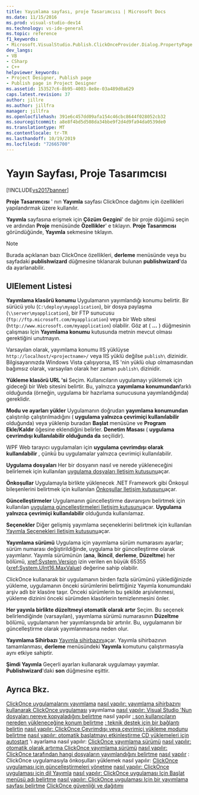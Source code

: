 ```yaml
---
title: Yayımlama sayfası, proje Tasarımcısı | Microsoft Docs
ms.date: 11/15/2016
ms.prod: visual-studio-dev14
ms.technology: vs-ide-general
ms.topic: reference
f1_keywords:
- Microsoft.VisualStudio.Publish.ClickOnceProvider.Dialog.PropertyPage
dev_langs:
- VB
- CSharp
- C++
helpviewer_keywords:
- Project Designer, Publish page
- Publish page in Project Designer
ms.assetid: 153527c6-8b95-4003-8e8e-03a489d0a629
caps.latest.revision: 37
author: jillre
ms.author: jillfra
manager: jillfra
ms.openlocfilehash: 391e6c457dd09afa154c46cbc8644f028052cb32
ms.sourcegitcommit: a8e8f4bd5d508da34bbe9f2d4d9fa94da0539de0
ms.translationtype: MT
ms.contentlocale: tr-TR
ms.lasthandoff: 10/19/2019
ms.locfileid: "72665700"
---
```

# <a name="publish-page-project-designer"></a>Yayın Sayfası, Proje Tasarımcısı
[!INCLUDE[vs2017banner](../../includes/vs2017banner.md)]

**Proje Tasarımcısı** ' nın **Yayımla** sayfası ClickOnce dağıtımı için özellikleri yapılandırmak üzere kullanılır.

 **Yayımla** sayfasına erişmek için **Çözüm Gezgini**' de bir proje düğümü seçin ve ardından **Proje** menüsünde **Özellikler**' e tıklayın. **Proje Tasarımcısı** göründüğünde, **Yayımla** sekmesine tıklayın.

> [!NOTE]
> Burada açıklanan bazı ClickOnce özellikleri, **derleme** menüsünde veya bu sayfadaki **publishwizard** düğmesine tıklanarak bulunan **publishwizard**'da da ayarlanabilir.

## <a name="uielement-list"></a>UIElement Listesi
 **Yayımlama klasörü konumu** Uygulamanın yayımlandığı konumu belirtir. Bir sürücü yolu (`C:\deploy\myapplication`), bir dosya paylaşma (`\\server\myapplication`), bir FTP sunucusu (`ftp://ftp.microsoft.com/myapplication`) veya bir Web sitesi (`http://www.microsoft.com/myapplication`) olabilir. Göz at ( **...** ) düğmesinin çalışması Için **Yayımlama konumu** kutusunda metnin mevcut olması gerektiğini unutmayın.

 Varsayılan olarak, yayımlama konumu IIS yüklüyse `http://localhost/<projectname>/` veya IIS yüklü değilse `publish\` dizinidir. Bilgisayarınızda Windows Vista çalışıyorsa, IIS 'nin yüklü olup olmamasından bağımsız olarak, varsayılan olarak her zaman `publish\` dizinidir.

 **Yükleme klasörü URL 'si** Seçim. Kullanıcıların uygulamayı yüklemek için gideceği bir Web sitesini belirtir. Bu, yalnızca **yayımlama konumundan**farklı olduğunda (örneğin, uygulama bir hazırlama sunucusuna yayımlandığında) gereklidir.

 **Modu ve ayarları yükler** Uygulamanın doğrudan **yayımlama konumundan** çalıştırılıp çalıştırılmadığını ( **uygulama yalnızca çevrimiçi kullanılabilir** olduğunda) veya yüklenip buradan **Başlat** menüsüne ve **Program Ekle/Kaldır** öğesine eklendiğini belirler. **Denetim Masası** ( **uygulama çevrimdışı kullanılabilir olduğunda da** seçilidir).

 WPF Web tarayıcı uygulamaları için **uygulama çevrimdışı olarak kullanılabilir** , çünkü bu uygulamalar yalnızca çevrimiçi kullanılabilir.

 **Uygulama dosyaları** Her bir dosyanın nasıl ve nerede yükleneceğini belirlemek için kullanılan [uygulama dosyaları Iletişim kutusunu](https://msdn.microsoft.com/b06dff3a-b87a-4caf-996b-7a4acf8137a8)açar.

 **Önkoşullar** Uygulamayla birlikte yüklenecek .NET Framework gibi Önkoşul bileşenlerini belirtmek için kullanılan [Önkoşullar Iletişim kutusunu](../../ide/reference/prerequisites-dialog-box.md)açar.

 **Güncelleştirmeler** Uygulamanın güncelleştirme davranışını belirtmek için kullanılan [uygulama güncelleştirmeleri Iletişim kutusunu](https://msdn.microsoft.com/8eca8743-8e68-4d04-bfd5-4dc0a9b2934f)açar. **Uygulama yalnızca çevrimiçi kullanılabilir** olduğunda kullanılamaz.

 **Seçenekler** Diğer gelişmiş yayımlama seçeneklerini belirtmek için kullanılan [Yayımla Seçenekleri Iletişim kutusunu](https://msdn.microsoft.com/fd9baa1b-7311-4f9e-8ffb-ae50cf110592)açar.

 **Yayımlama sürümü** Uygulama için yayımlama sürüm numarasını ayarlar; sürüm numarası değiştirildiğinde, uygulama bir güncelleştirme olarak yayımlanır. Yayımla sürümünün (**ana**, **İkincil**, **derleme**, **Düzeltme**) her bölümü, <xref:System.Version> izin verilen en büyük 65355 (<xref:System.UInt16.MaxValue>) değerine sahip olabilir.

 ClickOnce kullanarak bir uygulamanın birden fazla sürümünü yüklediğinizde yükleme, uygulamanın önceki sürümlerini belirttiğiniz Yayımla konumundaki arşiv adlı bir klasöre taşır. Önceki sürümlerin bu şekilde arşivlenmesi, yükleme dizinini önceki sürümden klasörlerin temizlenmesini önler.

 **Her yayınla birlikte düzeltmeyi otomatik olarak artır** Seçim. Bu seçenek belirlendiğinde (varsayılan), yayımlama sürümü numarasının **Düzeltme** bölümü, uygulamanın her yayımlanışında bir artırılır. Bu, uygulamanın bir güncelleştirme olarak yayımlanmasına neden olur.

 **Yayımlama Sihirbazı** [Yayımla sihirbazını](https://msdn.microsoft.com/fc6abebd-13d6-48e4-a567-fbc52dad0872)açar. Yayımla sihirbazının tamamlanması, **derleme** menüsündeki **Yayımla** komutunu çalıştırmasıyla aynı etkiye sahiptir.

 **Şimdi Yayımla** Geçerli ayarları kullanarak uygulamayı yayımlar. **Publishwizard**'daki **son** düğmesine eşittir.

## <a name="see-also"></a>Ayrıca Bkz.
 [ClickOnce uygulamalarını yayımlama](../../deployment/publishing-clickonce-applications.md) [nasıl yapılır: yayımlama sihirbazını kullanarak ClickOnce uygulaması](../../deployment/how-to-publish-a-clickonce-application-using-the-publish-wizard.md) yayımlama [nasıl yapılır: Visual Studio 'Nun dosyaları nereye kopyaladığını belirtme](../../deployment/how-to-specify-where-visual-studio-copies-the-files.md) nasıl yapılır [: son kullanıcıların nereden yükleneceğine konum belirtme](../../deployment/how-to-specify-the-location-where-end-users-will-install-from.md) [ : teknik destek için bir bağlantı belirtin](../../deployment/how-to-specify-a-link-for-technical-support.md) [nasıl yapılır: ClickOnce Çevrimdışı veya çevrimiçi yükleme modunu belirtme](../../deployment/how-to-specify-the-clickonce-offline-or-online-install-mode.md) [nasıl yapılır: otomatik başlatmayı etkinleştirme CD yüklemeleri için autostart](../../deployment/how-to-enable-autostart-for-cd-installations.md) 'ı ayarlama nasıl yapılır: [ClickOnce yayımlama sürümü](../../deployment/how-to-set-the-clickonce-publish-version.md) [nasıl yapılır: otomatik olarak artırma ClickOnce yayımlama sürümü](../../deployment/how-to-automatically-increment-the-clickonce-publish-version.md) [nasıl yapılır: ClickOnce tarafından hangi dosyaların yayımlandığını belirtme](../../deployment/how-to-specify-which-files-are-published-by-clickonce.md) [nasıl yapılır](../../deployment/how-to-install-prerequisites-with-a-clickonce-application.md) : ClickOnce uygulamasıyla önkoşulları yüklemek nasıl yapılır: [ClickOnce uygulaması için güncelleştirmeleri yönetme](../../deployment/how-to-manage-updates-for-a-clickonce-application.md) [nasıl yapılır: ClickOnce uygulaması için dil Yayımla](../../deployment/how-to-change-the-publish-language-for-a-clickonce-application.md) [nasıl yapılır: ClickOnce uygulaması Için Başlat menüsü adı belirtme](../../deployment/how-to-specify-a-start-menu-name-for-a-clickonce-application.md) [nasıl yapılır: ClickOnce uygulaması Için bir yayımlama sayfası belirtme](../../deployment/how-to-specify-a-publish-page-for-a-clickonce-application.md) [ClickOnce güvenliği ve dağıtımı](../../deployment/clickonce-security-and-deployment.md)
